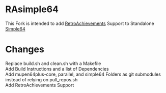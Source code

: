 # RAsimple64
This Fork is intended to add [RetroAchievements](https://retroachievements.org) Support to Standalone [Simple64](https://github.com/simple64/simple64)

# Changes
Replace build.sh and clean.sh with a Makefile\
Add Build Instructions and a list of Dependencies\
Add mupen64plus-core, parallel, and simple64 Folders as git submodules instead of relying on pull_repos.sh\
Add RetroAchievements Support
